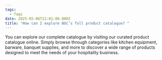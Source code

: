 ```yaml
---
tags:
  - faqs
date: 2025-05-06T22:01:00.000Z
title: "How can I explore BGC’s full product catalogue? "
---
```

You can explore our complete catalogue by visiting our curated product catalogue online. Simply browse through categories like kitchen equipment, barware, banquet supplies, and more to discover a wide range of products designed to meet the needs of your hospitality business.
